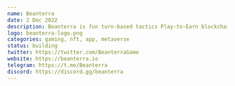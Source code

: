```yaml
---
name: Beanterra
date: 2 Dec 2022
description: Beanterra is fun turn-based tactics Play-to-Earn blockchain game that contribute to real world sustainability action!
logo: beanterra-logo.png
categories: gaming, nft, app, metaverse
status: building
twitter: https://twitter.com/BeanterraGame
website: https://beanterra.io
telegram: https://t.me/Beanterra
discord: https://discord.gg/beanterra
---
```

